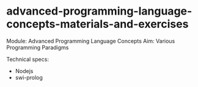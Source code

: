 # advanced-programming-language-concepts-materials-and-exercises

Module: Advanced Programming Language Concepts
Aim: Various Programming Paradigms

Technical specs:
- Nodejs
- swi-prolog
